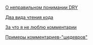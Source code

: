 [О неправильном понимании DRY](articles/DRY_misunderstanding.md)

[Два вида чтения кода](articles/two_types_of_read.md)

[За что я не люблю комментарии](articles/about_comments.md)

[Примеры комментариев-"шедевров"](articles/comments_examples.md)